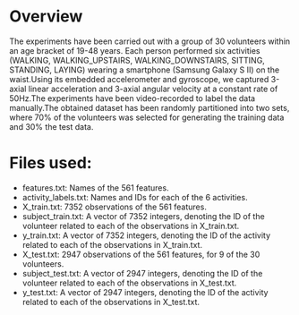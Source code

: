 # Overview 

The experiments have been carried out with a group of 30 volunteers within an age bracket of 19-48 years. Each person performed six activities (WALKING, WALKING_UPSTAIRS, WALKING_DOWNSTAIRS, SITTING, STANDING, LAYING) wearing a smartphone (Samsung Galaxy S II) on the waist.Using its embedded accelerometer and gyroscope, we captured 3-axial linear acceleration and 3-axial angular velocity at a constant rate of 50Hz.The experiments have been video-recorded to label the data manually.The obtained dataset has been randomly partitioned into two sets, where 70% of the volunteers was selected for generating the training data and 30% the test data.


# Files used:

- features.txt: Names of the 561 features.
- activity_labels.txt: Names and IDs for each of the 6 activities.
- X_train.txt: 7352 observations of the 561 features.
- subject_train.txt: A vector of 7352 integers, denoting the ID of the volunteer related to each of the observations in X_train.txt.
- y_train.txt: A vector of 7352 integers, denoting the ID of the activity related to each of the observations in X_train.txt.
- X_test.txt: 2947 observations of the 561 features, for 9 of the 30 volunteers.
- subject_test.txt: A vector of 2947 integers, denoting the ID of the volunteer related to each of the observations in X_test.txt.
- y_test.txt: A vector of 2947 integers, denoting the ID of the activity related to each of the observations in X_test.txt.

